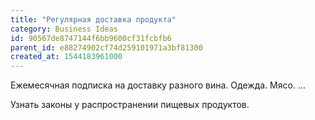 ```yaml
---
title: "Регулярная доставка продукта"
category: Business Ideas
id: 90567de8747144f6bb9600cf31fcbfb6
parent_id: e88274902cf74d259101971a3bf81300
created_at: 1544183961000
---
```


Ежемесячная подписка на доставку разного вина.
Одежда.
Мясо.
…

Узнать законы у распространении пищевых продуктов.
    